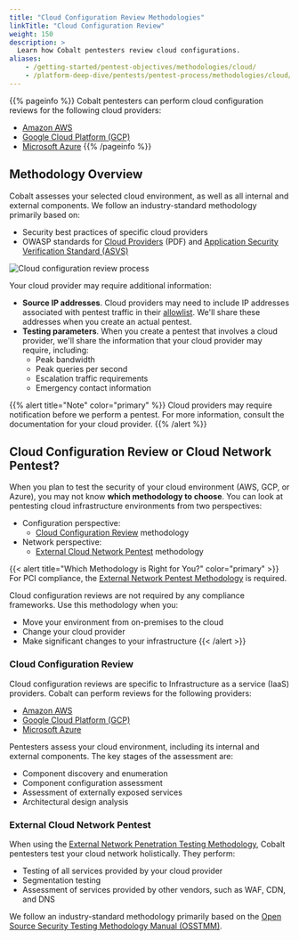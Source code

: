 ```yaml
---
title: "Cloud Configuration Review Methodologies"
linkTitle: "Cloud Configuration Review"
weight: 150
description: >
  Learn how Cobalt pentesters review cloud configurations.
aliases:
    - /getting-started/pentest-objectives/methodologies/cloud/
    - /platform-deep-dive/pentests/pentest-process/methodologies/cloud/
---
```


{{% pageinfo %}}
Cobalt pentesters can perform cloud configuration reviews for the following cloud providers:

- [Amazon AWS](/methodologies/amazon-aws-cloud-configuration/)
- [Google Cloud Platform (GCP)](/methodologies/gcp-cloud-configuration/)
- [Microsoft Azure](/methodologies/azure-cloud-configuration/)
{{% /pageinfo %}}

## Methodology Overview

Cobalt assesses your selected cloud environment, as well as all internal and external components. We follow an industry-standard methodology primarily based on:

- Security best practices of specific cloud providers
- OWASP standards for [Cloud Providers](https://owasp.org/www-pdf-archive/Cloud-Top10-Security-Risks.pdf) (PDF) and [Application Security Verification Standard (ASVS)](/getting-started/glossary/#application-security-verification-standard-asvs)

![Cloud configuration review process](/methodologies/cloud-configuration-review-process.png "Cloud configuration review process")

Your cloud provider may require additional information:

- **Source IP addresses**. Cloud providers may need to include IP addresses associated with pentest traffic in their [allowlist](/getting-started/glossary/#allowlist). We'll share these addresses when you create an actual pentest.
- **Testing parameters**. When you create a pentest that involves a cloud provider, we'll share the information that your cloud provider may require, including:
  - Peak bandwidth
  - Peak queries per second
  - Escalation traffic requirements
  - Emergency contact information

{{% alert title="Note" color="primary" %}}
Cloud providers may require notification before we perform a pentest. For more information, consult the documentation for your cloud provider.
{{% /alert %}}

## Cloud Configuration Review or Cloud Network Pentest?

When you plan to test the security of your cloud environment (AWS, GCP, or Azure), you may not know **which methodology to choose**. You can look at pentesting cloud infrastructure environments from two perspectives:

- Configuration perspective:
  - [Cloud Configuration Review](#cloud-configuration-review) methodology
- Network perspective:
  - [External Cloud Network Pentest](#external-cloud-network-pentest) methodology

{{< alert title="Which Methodology is Right for You?" color="primary" >}}
For PCI compliance, the [External Network Pentest Methodology](/methodologies/external-network/) is required.

Cloud configuration reviews are not required by any compliance frameworks. Use this methodology when you:

- Move your environment from on-premises to the cloud
- Change your cloud provider
- Make significant changes to your infrastructure
{{< /alert >}}

### Cloud Configuration Review

Cloud configuration reviews are specific to Infrastructure as a service (IaaS) providers. Cobalt can perform reviews for the following providers:

- [Amazon AWS](/methodologies/amazon-aws-cloud-configuration/)
- [Google Cloud Platform (GCP)](/methodologies/gcp-cloud-configuration/)
- [Microsoft Azure](/methodologies/azure-cloud-configuration/)

Pentesters assess your cloud environment, including its internal and external components. The key stages of the assessment are:

- Component discovery and enumeration
- Component configuration assessment
- Assessment of externally exposed services
- Architectural design analysis

### External Cloud Network Pentest

When using the [External Network Penetration Testing Methodology](/methodologies/external-network/), Cobalt pentesters test your cloud network holistically. They perform:

- Testing of all services provided by your cloud provider
- Segmentation testing
- Assessment of services provided by other vendors, such as WAF, CDN, and DNS

We follow an industry-standard methodology primarily based on the [Open Source Security Testing Methodology Manual (OSSTMM)](https://www.isecom.org/OSSTMM.3.pdf).
